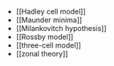 - [[Hadley cell model]]
- [[Maunder minima]]
- [[Milankovitch hypothesis]]
- [[Rossby model]]
- [[three-cell model]]
- [[zonal theory]]
